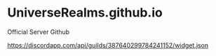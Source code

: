 # UniverseRealms.github.io
Official Server Github

https://discordapp.com/api/guilds/387640299784241152/widget.json


